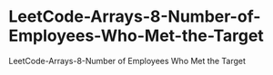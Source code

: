 # LeetCode-Arrays-8-Number-of-Employees-Who-Met-the-Target
LeetCode-Arrays-8-Number of Employees Who Met the Target
